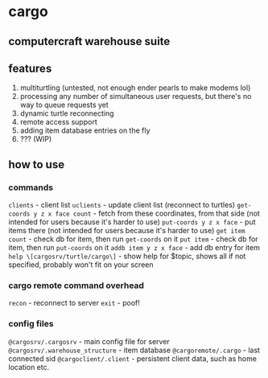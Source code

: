 # cargo

## computercraft warehouse suite

## features

1. multiturtling (untested, not enough ender pearls to make modems lol)
2. processing any number of simultaneous user requests, but there's no way to queue requests yet
3. dynamic turtle reconnecting
4. remote access support
5. adding item database entries on the fly
6. ??? (WIP)

## how to use

### commands

`clients` - client list
`uclients` - update client list (reconnect to turtles)
`get-coords y z x face count` - fetch from these coordinates, from that side (not intended for users because it's harder to use)
`put-coords y z x face` - put items there (not intended for users because it's harder to use)
`get item count` - check db for item, then run `get-coords` on it
`put item` - check db for item, then run `put-coords` on it
`addb item y z x face` - add db entry for item
`help \[cargosrv/turtle/cargo\]` - show help for $topic, shows all if not specified, probably won't fit on your screen

### cargo remote command overhead

`recon` - reconnect to server
`exit` - poof!

### config files

`@cargosrv/.cargosrv` - main config file for server
`@cargosrv/.warehouse_structure` - item database
`@cargoremote/.cargo` - last connected sid
`@cargoclient/.client` - persistent client data, such as home location etc.


